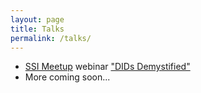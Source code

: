 ```yaml
---
layout: page
title: Talks
permalink: /talks/
---
```


- [SSI Meetup](http://ssimeetup.org) webinar ["DIDs Demystified"](http://ssimeetup.org/dids-demystified-hands-intro-dids-btcr-did-method-kim-hamilton-duffy-webinar-5/)
- More coming soon...